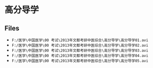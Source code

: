 # 高分导学

## Files

- `F:/医学\中国医学\00 考试\2013年文都考研中医综合\高分导学\高分导学01.avi`
- `F:/医学\中国医学\00 考试\2013年文都考研中医综合\高分导学\高分导学02.avi`
- `F:/医学\中国医学\00 考试\2013年文都考研中医综合\高分导学\高分导学03.avi`
- `F:/医学\中国医学\00 考试\2013年文都考研中医综合\高分导学\高分导学04.avi`
- `F:/医学\中国医学\00 考试\2013年文都考研中医综合\高分导学\高分导学05.avi`
